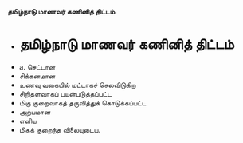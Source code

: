 **தமிழ்நாடு மாணவர் கணினித் திட்டம்**
- # தமிழ்நாடு மாணவர் கணினித் திட்டம்
- a. செட்டான
- சிக்கனமான
- உணவு வகையில் மட்டாகச் செலவிடுகிற
- சிறிதளவாகப் பயன்படுத்தப்பட்ட
- மிகு குறைவாகத் தருவித்துக் கொடுக்கப்பட்ட
- அற்பமான
- எளிய
- மிகக் குறைந்த விலையுடைய.


